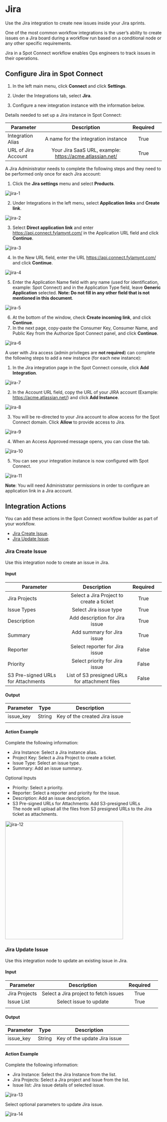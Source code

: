 # Jira

Use the Jira integration to create new issues inside your Jira sprints.

One of the most common workflow integrations is the user’s ability to create issues on a Jira board during a workflow run based on a conditional node or any other specific requirements.

Jira in a Spot Connect workflow enables Ops engineers to track issues in their operations.

## Configure Jira in Spot Connect

1. In the left main menu, click **Connect** and click **Settings**.

2. Under the Integrations tab, select **Jira**.

3. Configure a new integration instance with the information below.

Details needed to set up a Jira instance in Spot Connect:

| Parameter           |                       Description                        | Required |     |
| ------------------- | :------------------------------------------------------: | :------: | --- |
| Integration Alias   |           A name for the integration instance            |   True   |     |
| URL of Jira Account | Your Jira SaaS URL, example: https://acme.atlassian.net/ |   True   |     |

A Jira Administrator needs to complete the following steps and they need to be performed only once for each Jira account:

1. Click the **Jira settings** menu and select **Products**.

![jira-1](https://github.com/spotinst/help/assets/106514736/7f894ea5-ee91-4bb0-b1f2-0a65ec05dbc0)

2. Under Integrations in the left menu, select **Application links** and **Create link**.

![jira-2](https://github.com/spotinst/help/assets/106514736/b2cbc013-966d-4a2e-8b83-fcf9d7c1ee33)

3. Select **Direct application link** and enter https://api.connect.fylamynt.com/ in the Application URL field and click **Continue**.

![jira-3](https://github.com/spotinst/help/assets/106514736/3139f379-7ef2-4cad-962e-5b39608baa73)

4. In the New URL field, enter the URL https://api.connect.fylamynt.com/ and click **Continue**.

![jira-4](https://github.com/spotinst/help/assets/106514736/f93ea210-96fd-4678-9129-87b3b2f181cd)

5. Enter the Application Name field with any name (used for identification, example: Spot Connect) and in the Application Type field, leave **Generic Application** selected. **Note: Do not fill in any other field that is not mentioned in this document**.

![jira-5](https://github.com/spotinst/help/assets/106514736/c71e95b8-3b2d-4cff-bf76-573c38f28a93)

6. At the bottom of the window, check **Create incoming link**, and click **Continue**.
7. In the next page, copy-paste the Consumer Key, Consumer Name, and Public Key from the Authorize Spot Connect panel, and click **Continue**.

![jira-6](https://github.com/spotinst/help/assets/106514736/5a319980-78ce-4a08-b987-f385056e5cf7)

A user with Jira access (admin privileges are **not required**) can complete the following steps to add a new instance (for each new instance):

1. In the Jira integration page in the Spot Connect console, click **Add Integration**.

![jira-7](https://github.com/spotinst/help/assets/106514736/912e1e90-1151-43b1-8e1a-b817774ffd83)

2. In the Account URL field, copy the URL of your JIRA account (Example: https://acme.atlassian.net/) and click **Add Instance**.

![jira-8](https://github.com/spotinst/help/assets/106514736/4afbb991-1d1a-4d08-bae4-42177ae5970f)

3. You will be re-directed to your Jira account to allow access for the Spot Connect domain. Click **Allow** to provide access to Jira.

![jira-9](https://github.com/spotinst/help/assets/106514736/37dbf0c0-dfdc-4bf0-84e6-75d4519f9c47)

4. When an Access Approved message opens, you can close the tab.

![jira-10](https://github.com/spotinst/help/assets/106514736/40e7c759-d915-4ed1-a03a-58af7da5b71a)

5. You can see your integration instance is now configured with Spot Connect.

![jira-11](https://github.com/spotinst/help/assets/106514736/a05fc488-0925-4f73-bc26-f88256c4ce75)

**Note**: You will need Administrator permissions in order to configure an application link in a Jira account.

## Integration Actions

You can add these actions in the Spot Connect workflow builder as part of your workflow.

- [Jira Create Issue](spot-connect/integrations/jira?id=jira-create-issue).
- [Jira Update Issue](spot-connect/integrations/jira?id=jira-update-issue).

### Jira Create Issue

Use this integration node to create an issue in Jira.

#### Input

| Parameter                          |                  Description                   | Required |     |
| ---------------------------------- | :--------------------------------------------: | :------: | --- |
| Jira Projects                      |    Select a Jira Project to create a ticket    |   True   |     |
| Issue Types                        |             Select Jira issue type             |   True   |     |
| Description                        |         Add description for Jira issue         |   True   |     |
| Summary                            |           Add summary for Jira issue           |   True   |     |
| Reporter                           |         Select reporter for Jira issue         |  False   |     |
| Priority                           |         Select priority for Jira issue         |  False   |     |
| S3 Pre-signed URLs for Attachments | List of S3 presigned URLs for attachment files |  False   |     |

#### Output

| Parameter |  Type  |          Description          |     |
| --------- | :----: | :---------------------------: | --- |
| issue_key | String | Key of the created Jira issue |     |
|           |        |                               |     |

#### Action Example

Complete the following information:

- Jira Instance: Select a Jira instance alias.
- Project Key: Select a Jira Project to create a ticket.
- Issue Type: Select an issue type.
- Summary: Add an issue summary.

Optional Inputs

- Priority: Select a priority.
- Reporter: Select a reporter and priority for the issue.
- Description: Add an issue description.
- S3 Pre-signed URLs for Attachments: Add S3-presigned URLs  
  The node will upload all the files from S3 presigned URLs to the Jira ticket as attachments.

<img width="379" alt="jira-12" src="https://github.com/spotinst/help/assets/106514736/5cb61572-9a68-4507-8724-645b65dabaf1">

### Jira Update Issue

Use this integration node to update an existing issue in Jira.

#### Input

| Parameter     |              Description              | Required |     |
| ------------- | :-----------------------------------: | :------: | --- |
| Jira Projects | Select a Jira project to fetch issues |   True   |     |
| Issue List    |        Select issue to update         |   True   |     |
|               |                                       |          |     |

#### Output

| Parameter |  Type  |         Description          |     |
| --------- | :----: | :--------------------------: | --- |
| issue_key | String | Key of the update Jira issue |     |
|           |        |                              |     |

#### Action Example

Complete the following information:

- Jira Instance: Select the Jira Instance from the list.
- Jira Projects: Select a Jira project and Issue from the list.
- Issue list: Jira issue details of selected issue.

![jira-13](https://github.com/spotinst/help/assets/106514736/40253738-2b20-4cee-99b2-35dfda53d6da)

Select optional parameters to update Jira issue.

![jira-14](https://github.com/spotinst/help/assets/106514736/c53c5ddd-7896-4f79-932a-734a59769a8e)
